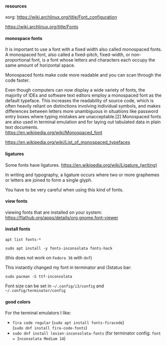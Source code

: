 #### resources

xorg: https://wiki.archlinux.org/title/Font_configuration

https://wiki.archlinux.org/title/Fonts

#### monospace fonts

It is important to use a font with a fixed width also called monospaced fonts.\
A monospaced font, also called a fixed-pitch, fixed-width, or non-proportional font, is a font whose letters and characters each occupy the same amount of horizontal space.

Monospaced fonts make code more readable and you can scan through the code faster.

Even though computers can now display a wide variety of fonts, the majority of IDEs and software text editors employ a monospaced font as the default typeface. This increases the readability of source code, which is often heavily reliant on distinctions involving individual symbols, and makes differences between letters more unambiguous in situations like password entry boxes where typing mistakes are unacceptable.[2] Monospaced fonts are also used in terminal emulation and for laying out tabulated data in plain text documents.\
https://en.wikipedia.org/wiki/Monospaced_font

https://en.wikipedia.org/wiki/List_of_monospaced_typefaces

#### ligatures

Some fonts have ligatures. 
https://en.wikipedia.org/wiki/Ligature_(writing)

In writing and typography, a ligature occurs where two or more graphemes or letters are joined to form a single glyph.

You have to be very careful when using this kind of fonts.


#### view fonts

viewing fonts that are installed on your system:\
https://flathub.org/apps/details/org.gnome.font-viewer

#### install fonts
```
apt list fonts-*
```
```
sudo apt install -y fonts-inconsolata fonts-hack
```

(this does not work on `Fedora 36` with `dnf`)

This instantly changed my font in terminator and i3status bar:
```
sudo pacman -S ttf-inconsolata
```
Font size can be set in `~/.config/i3/config` and `~/.config/terminator/config`

#### good colors

For the terminal emulators I like:
- `fira code regular` (`sudo apt install fonts-firacode`) \
(`sudo dnf install fira-code-fonts`)
- `sudo dnf install levien-inconsolata-fonts` (for terminator config: `font = Inconsolata Medium 14`)
